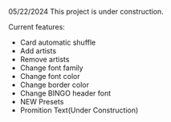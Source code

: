 05/22/2024
This project is under construction.

Current features:
- Card automatic shuffle
- Add artists
- Remove artists
- Change font family
- Change font color
- Change border color
- Change BINGO header font
- NEW Presets
- Promition Text(Under Construction)
